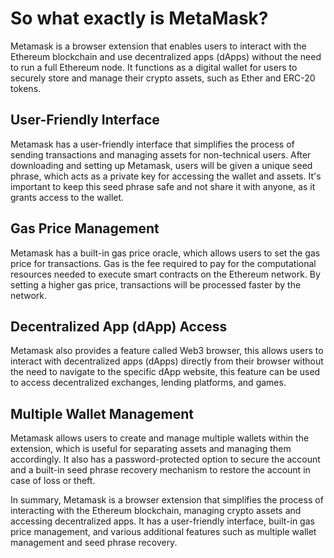 # So what exactly is MetaMask?

Metamask is a browser extension that enables users to interact with the Ethereum blockchain and use decentralized apps (dApps) without the need to run a full Ethereum node. It functions as a digital wallet for users to securely store and manage their crypto assets, such as Ether and ERC-20 tokens.

## User-Friendly Interface

Metamask has a user-friendly interface that simplifies the process of sending transactions and managing assets for non-technical users. After downloading and setting up Metamask, users will be given a unique seed phrase, which acts as a private key for accessing the wallet and assets. It's important to keep this seed phrase safe and not share it with anyone, as it grants access to the wallet.

## Gas Price Management

Metamask has a built-in gas price oracle, which allows users to set the gas price for transactions. Gas is the fee required to pay for the computational resources needed to execute smart contracts on the Ethereum network. By setting a higher gas price, transactions will be processed faster by the network.

## Decentralized App (dApp) Access

Metamask also provides a feature called Web3 browser, this allows users to interact with decentralized apps (dApps) directly from their browser without the need to navigate to the specific dApp website, this feature can be used to access decentralized exchanges, lending platforms, and games.

## Multiple Wallet Management

Metamask allows users to create and manage multiple wallets within the extension, which is useful for separating assets and managing them accordingly. It also has a password-protected option to secure the account and a built-in seed phrase recovery mechanism to restore the account in case of loss or theft.

In summary, Metamask is a browser extension that simplifies the process of interacting with the Ethereum blockchain, managing crypto assets and accessing decentralized apps. It has a user-friendly interface, built-in gas price management, and various additional features such as multiple wallet management and seed phrase recovery.

